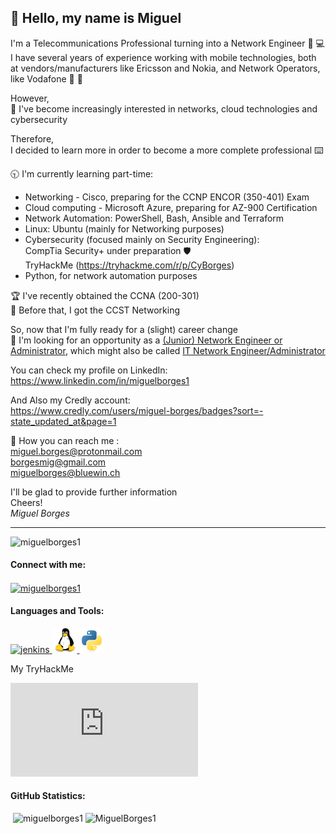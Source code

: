 <b><h2>👋  Hello, my name is Miguel</h2></b>

I'm a Telecommunications Professional turning into a Network Engineer 📱  💻 </br>
I have several years of experience working with mobile technologies, both at vendors/manufacturers like Ericsson and Nokia, and Network Operators, like Vodafone 📶 📡

However,</br>
👀  I've become increasingly interested in networks, cloud technologies and cybersecurity </br>

Therefore,</br>
I decided to learn more in order to become a more complete professional ⌨️

🕤 I'm currently learning part-time:</br>
+ Networking - Cisco, preparing for the CCNP ENCOR (350-401) Exam
+ Cloud computing - Microsoft Azure, preparing for AZ-900 Certification
+ Network Automation: PowerShell, Bash, Ansible and Terraform
+ Linux: Ubuntu (mainly for Networking purposes)
+ Cybersecurity (focused mainly on Security Engineering):
  </br>CompTia Security+ under preparation 🛡️</br>
  TryHackMe (https://tryhackme.com/r/p/CyBorges)
+ Python, for network automation purposes

🏆  I've recently obtained the CCNA (200-301)</br>
🏅  Before that, I got the CCST Networking

So, now that I'm fully ready for a (slight) career change </br>
🔀 I'm looking for an opportunity as a <ins> (Junior) Network Engineer or Administrator</ins>, 
which might also be called <ins>IT Network Engineer/Administrator</ins>

You can check my profile on LinkedIn:</br>
https://www.linkedin.com/in/miguelborges1

And Also my Credly account:</br>
https://www.credly.com/users/miguel-borges/badges?sort=-state_updated_at&page=1
<!--START_SECTION:badges-->
<!--END_SECTION:badges-->

<!--
<h4> My Credly badges </h4>
[![CCNA](https://images.credly.com/size/100x100/images/6dadb1cc-71e5-43a8-836f-e16ef33ff394)]([https://www.credly.com/badges/6dadb1cc-71e5-43a8-836f-e16ef33ff394](https://www.credly.com/badges/6dadb1cc-71e5-43a8-836f-e16ef33ff394) "CCNA")
END_SECTION:badges-->

<!-- 
Take a look at some of <b><h2>My Projects</h2></b>
-->
  
📧 How you can reach me :</br>
miguel.borges@protonmail.com</br>
borgesmig@gmail.com</br>
miguelborges@bluewin.ch</br>

I'll be glad to provide further information</br>
Cheers!</br>
*Miguel Borges*

---------------------------------------------------------------------------------

<p align="left"> <img src="https://komarev.com/ghpvc/?username=miguelborges1&label=Profile%20views&color=0e75b6&style=flat" alt="miguelborges1" /> </p>

<h4 align="left">Connect with me:</h4>
<p align="left">
<a href="https://linkedin.com/in/miguelborges1" target="blank"><img align="center" src="https://raw.githubusercontent.com/rahuldkjain/github-profile-readme-generator/master/src/images/icons/Social/linked-in-alt.svg" alt="miguelborges1" height="30" width="40" /></a>
</p>

<h4 align="left">Languages and Tools:</h4>
<p align="left"> <a href="https://www.jenkins.io" target="_blank" rel="noreferrer"> <img src="https://www.vectorlogo.zone/logos/jenkins/jenkins-icon.svg" alt="jenkins" width="40" height="40"/> </a> <a href="https://www.linux.org/" target="_blank" rel="noreferrer"> <img src="https://raw.githubusercontent.com/devicons/devicon/master/icons/linux/linux-original.svg" alt="linux" width="40" height="40"/> </a> <a href="https://www.python.org" target="_blank" rel="noreferrer"> <img src="https://raw.githubusercontent.com/devicons/devicon/master/icons/python/python-original.svg" alt="python" width="40" height="40"/> </a> </p>

My TryHackMe
<iframe src="https://tryhackme.com/api/v2/badges/public-profile?userPublicId=3586534" style='border:none;'></iframe>

<h4 align="left">GitHub Statistics:</h4>
<p>&nbsp;<img align="centre" src="https://github-readme-stats.vercel.app/api?username=miguelborges1&show_icons=true&locale=en" alt="miguelborges1" />
<img align="centre" src="https://github-readme-streak-stats.herokuapp.com/?user=miguelborges1&" alt="MiguelBorges1" />

<!---
BorgesMig/BorgesMig is a ✨ special ✨ repository because its `README.md` (this file) appears on your GitHub profile.
You can click the Preview link to take a look at your changes.
--->
